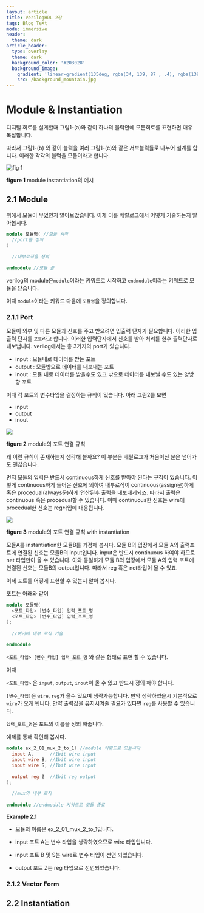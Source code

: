```yaml
---
layout: article
title: VerilogHDL 2장
tags: Blog TeXt
mode: immersive
header:
  theme: dark
article_header:
  type: overlay
  theme: dark
  background_color: '#203028'
  background_image:
    gradient: 'linear-gradient(135deg, rgba(34, 139, 87 , .4), rgba(139, 34, 139, .4))'
    src: /background_mountain.jpg
---
```


# Module & Instantiation

<!--more-->

디지털 회로를 설계할때 그림1-(a)와 같이 하나의 블럭안에 모든회로를 표현하면 매우 복잡합니다.

따라서 그림1-(b) 와 같이 블럭을 여러 그림1-(c)와 같은 서브블럭들로 나누어 설계를 합니다. 이러한 각각의 블럭을 모듈이라고 합니다.  

![fig 1](https://parkdongho.github.io/parkdongho/parkdongho.github.io/master/assets/images/2022-05-01-학부생의-좌충우돌-NPU-개발기/시스템_반도체_설계_2장-figure_1.drawio.png)

__figure 1__ module instantiation의 예시



## 2.1 Module

위에서 모듈이 무었인지 알아보았습니다. 이제 이를 베릴로그에서 어떻게 기술하는지 알아봅시다.

```verilog
module 모듈명( //모듈 시작
  //port를 정의
)
  
  //내부로직을 정의
  
endmodule //모듈 끝
```

verilog의 module은`module`이라는 키워드로 시작하고 `endmodule`이라는 키워드로 모듈을 닫습니다.

이때 `module`이라는 키워드 다음에 `모듈명`을 정의합니다.



### 2.1.1 Port

모듈이 외부 및 다른 모듈과 신호를 주고 받으려면 입출력 단자가 필요합니다. 이러한 입출력 단자를 `포트`라고 합니다. 이러한 입력단자에서 신호를 받아 처리를 한후 출력단자로 내보냅니다. verilog에서는 총 3가지의 port가 있습니다.

* input : 모듈내로 데이터를 받는 포트
* output : 모듈밖으로 데이터를 내보내는 포트
* inout : 모듈 내로 데이터를 받을수도 있고 밖으로 데이터를 내보낼 수도 있는 양방향 포트

이때 각 포트의 변수타입을 결정하는 규칙이 있습니다. 아래 그림2를 보면

* input
* output
* inout

![](https://parkdongho.github.io/parkdongho/parkdongho.github.io/master/assets/images/2022-05-01-학부생의-좌충우돌-NPU-개발기/시스템_반도체_설계_2장-figure_2.drawio.png)

__figure 2__ module의 포트 연결 규칙



왜 이런 규칙이 존재하는지 생각해 볼까요? 이 부분은 베릴로그가 처음이신 분은 넘어가도 괜찮습니다.

먼저 모듈의 입력은 반드시 continuous하게 신호를 받아야 된다는 규칙이 있습니다. 이렇게 continuous하게 들어온 신호에 의하여 내부로직이 continuous(assign문)하게 혹은 procedual(always문)하게 연산된후 출력을 내보내게되죠. 따라서 출력은 continuous 혹은 procedual할 수 있습니다. 이때 continuous한 신호는 wire에 procedual한 신호는 reg타입에 대응됩니다. 

![](https://parkdongho.github.io/parkdongho/parkdongho.github.io/master/assets/images/2022-05-01-학부생의-좌충우돌-NPU-개발기/시스템_반도체_설계_2장-figure_3.drawio.png)

__figure 3__ module의 포트 연결 규칙 with instantiation

모듈A를 instantiation한 모듈B를 가정해 봅시다. 모듈 B의 입장에서 모듈 A의 출력포트에 연결된 신호는 모듈B의 input입니다. input은 반드시 continuous 하여야 하므로 net 타입만이 올 수 있습니다. 이와 동일하게 모듈 B의 입장에서 모듈 A의 입력 포트에 연결된 신호는 모듈B의 output입니다. 따라서 reg 혹은 net타입이 올 수 있죠.



이제 포트를 어떻게 표현할 수 있는지 알아 봅시다.

포트는 아래와 같이

```verilog
module 모듈명(
  <포트_타입> [변수_타입] 입력_포트_명
  <포트_타입> [변수_타입] 입력_포트_명
);
  
  //여기에 내부 로직 기술
  
endmodule
```

`<포트_타입> [변수_타입] 입력_포트_명` 와 같은 형태로 표현 할 수 있습니다.

이때

`<포트_타입>` 은  `input`, `output`, `inout`이 올 수 있고 반드시 정의 해야 합니다.

`[변수_타입]`은 `wire`, `reg`가 올수 있으며 생략가능합니다. 만약 생략하였을시 기본적으로 `wire`가 오게 됩니다. 만약 출력값을 유지시켜줄 필요가 있다면 `reg`를 사용할 수 있습니다.

`입력_포트_명`은 포트의 이름을 정의 해줍니다.



예제를 통해 확인해 봅시다.

```verilog
module ex_2_01_mux_2_to_1( //module 키워드로 모듈시작
  input A,      //1bit wire input
  input wire B, //1bit wire input
  input wire S, //1bit wire input
  
  output reg Z  //1bit reg output
);
  
  //mux의 내부 로직
  
endmodule //endmodule 키워드로 모듈 종료
```

__Example 2.1__

* 모듈의 이름은 ex_2_01_mux_2_to_1입니다.

* input 포트 A는 변수 타입을 생략하였으므로 wire 타입입니다.
* input 포트 B 및 S는 wire로 변수 타입이 선언 되었습니다.
* output 포트 Z는 reg 타입으로 선언되었습니다.



### 2.1.2 Vector Form





## 2.2 Instantiation











